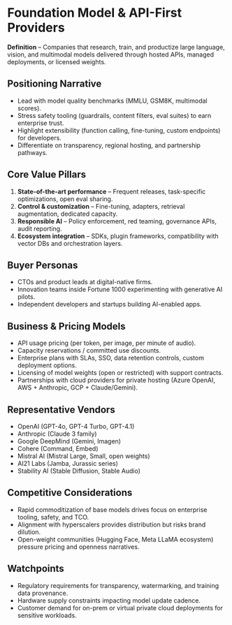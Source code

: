 # Foundation Model & API-First Providers

**Definition** – Companies that research, train, and productize large language, vision, and multimodal models delivered through hosted APIs, managed deployments, or licensed weights.

## Positioning Narrative

- Lead with model quality benchmarks (MMLU, GSM8K, multimodal scores).
- Stress safety tooling (guardrails, content filters, eval suites) to earn enterprise trust.
- Highlight extensibility (function calling, fine-tuning, custom endpoints) for developers.
- Differentiate on transparency, regional hosting, and partnership pathways.

## Core Value Pillars

1. **State-of-the-art performance** – Frequent releases, task-specific optimizations, open eval sharing.
2. **Control & customization** – Fine-tuning, adapters, retrieval augmentation, dedicated capacity.
3. **Responsible AI** – Policy enforcement, red teaming, governance APIs, audit reporting.
4. **Ecosystem integration** – SDKs, plugin frameworks, compatibility with vector DBs and orchestration layers.

## Buyer Personas

- CTOs and product leads at digital-native firms.
- Innovation teams inside Fortune 1000 experimenting with generative AI pilots.
- Independent developers and startups building AI-enabled apps.

## Business & Pricing Models

- API usage pricing (per token, per image, per minute of audio).
- Capacity reservations / committed use discounts.
- Enterprise plans with SLAs, SSO, data retention controls, custom deployment options.
- Licensing of model weights (open or restricted) with support contracts.
- Partnerships with cloud providers for private hosting (Azure OpenAI, AWS + Anthropic, GCP + Claude/Gemini).

## Representative Vendors

- OpenAI (GPT-4o, GPT-4 Turbo, GPT-4.1)
- Anthropic (Claude 3 family)
- Google DeepMind (Gemini, Imagen)
- Cohere (Command, Embed)
- Mistral AI (Mistral Large, Small, open weights)
- AI21 Labs (Jamba, Jurassic series)
- Stability AI (Stable Diffusion, Stable Audio)

## Competitive Considerations

- Rapid commoditization of base models drives focus on enterprise tooling, safety, and TCO.
- Alignment with hyperscalers provides distribution but risks brand dilution.
- Open-weight communities (Hugging Face, Meta LLaMA ecosystem) pressure pricing and openness narratives.

## Watchpoints

- Regulatory requirements for transparency, watermarking, and training data provenance.
- Hardware supply constraints impacting model update cadence.
- Customer demand for on-prem or virtual private cloud deployments for sensitive workloads.
